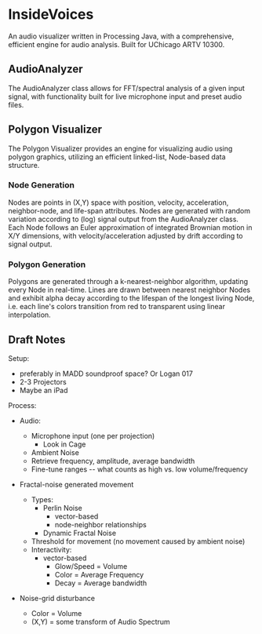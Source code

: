# InsideVoices

An audio visualizer written in Processing Java, with a comprehensive, efficient engine for audio analysis. Built for UChicago ARTV 10300.

## AudioAnalyzer

The AudioAnalyzer class allows for FFT/spectral analysis of a given input signal, with functionality built for live microphone input and preset audio files. 

## Polygon Visualizer

The Polygon Visualizer provides an engine for visualizing audio using polygon graphics, utilizing an efficient linked-list, Node-based data structure. 

### Node Generation

Nodes are points in (X,Y) space with position, velocity, acceleration, neighbor-node, and life-span attributes. Nodes are generated with random variation according to (log) signal output from the AudioAnalyzer class. Each Node follows an Euler approximation of integrated Brownian motion in X/Y dimensions, with velocity/acceleration adjusted by drift according to signal output. 

### Polygon Generation

Polygons are generated through a k-nearest-neighbor algorithm, updating every Node in real-time. Lines are drawn between nearest neighbor Nodes and exhibit alpha decay according to the lifespan of the longest living Node, i.e. each line's colors transition from red to transparent using linear interpolation. 


## Draft Notes

Setup:
- preferably in MADD soundproof space? Or Logan 017
- 2-3 Projectors 
- Maybe an iPad

Process:
- Audio:
  - Microphone input (one per projection)
    - Look in Cage
  - Ambient Noise
  - Retrieve frequency, amplitude, average bandwidth
  - Fine-tune ranges -- what counts as high vs. low volume/frequency 
- Fractal-noise generated movement
  - Types:
    - Perlin Noise
      - vector-based
      - node-neighbor relationships
    - Dynamic Fractal Noise
  - Threshold for movement (no movement caused by ambient noise)
  - Interactivity:
    - vector-based
      - Glow/Speed = Volume
      - Color = Average Frequency
      - Decay = Average bandwidth
    
- Noise-grid disturbance
  - Color = Volume
  - (X,Y) = some transform of Audio Spectrum
